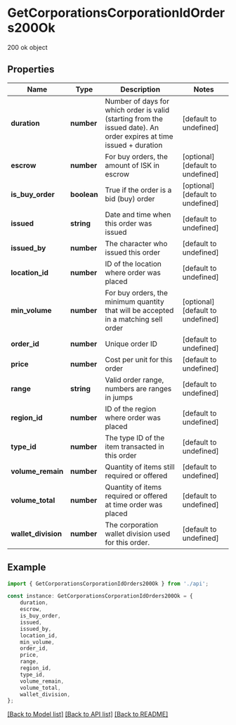 # GetCorporationsCorporationIdOrders200Ok

200 ok object

## Properties

Name | Type | Description | Notes
------------ | ------------- | ------------- | -------------
**duration** | **number** | Number of days for which order is valid (starting from the issued date). An order expires at time issued + duration | [default to undefined]
**escrow** | **number** | For buy orders, the amount of ISK in escrow | [optional] [default to undefined]
**is_buy_order** | **boolean** | True if the order is a bid (buy) order | [optional] [default to undefined]
**issued** | **string** | Date and time when this order was issued | [default to undefined]
**issued_by** | **number** | The character who issued this order | [default to undefined]
**location_id** | **number** | ID of the location where order was placed | [default to undefined]
**min_volume** | **number** | For buy orders, the minimum quantity that will be accepted in a matching sell order | [optional] [default to undefined]
**order_id** | **number** | Unique order ID | [default to undefined]
**price** | **number** | Cost per unit for this order | [default to undefined]
**range** | **string** | Valid order range, numbers are ranges in jumps | [default to undefined]
**region_id** | **number** | ID of the region where order was placed | [default to undefined]
**type_id** | **number** | The type ID of the item transacted in this order | [default to undefined]
**volume_remain** | **number** | Quantity of items still required or offered | [default to undefined]
**volume_total** | **number** | Quantity of items required or offered at time order was placed | [default to undefined]
**wallet_division** | **number** | The corporation wallet division used for this order. | [default to undefined]

## Example

```typescript
import { GetCorporationsCorporationIdOrders200Ok } from './api';

const instance: GetCorporationsCorporationIdOrders200Ok = {
    duration,
    escrow,
    is_buy_order,
    issued,
    issued_by,
    location_id,
    min_volume,
    order_id,
    price,
    range,
    region_id,
    type_id,
    volume_remain,
    volume_total,
    wallet_division,
};
```

[[Back to Model list]](../README.md#documentation-for-models) [[Back to API list]](../README.md#documentation-for-api-endpoints) [[Back to README]](../README.md)
